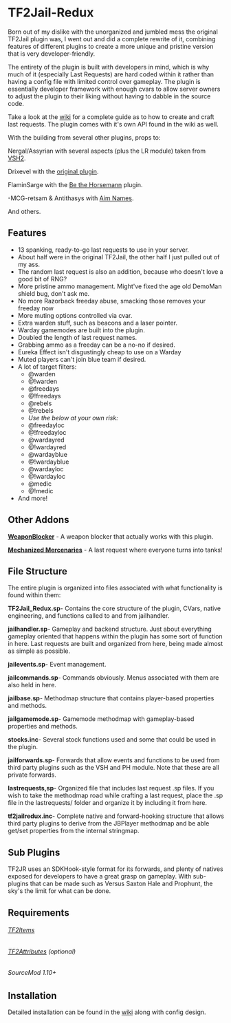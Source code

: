 # TF2Jail-Redux #
Born out of my dislike with the unorganized and jumbled mess the original TF2Jail plugin was, I went out and did a complete rewrite of it, combining features of different plugins to create a more unique and pristine version that is very developer-friendly.

The entirety of the plugin is built with developers in mind, which is why much of it (especially Last Requests) are hard coded within it rather than having a config file with limited control over gameplay. The plugin is essentially developer framework with enough cvars to allow server owners to adjust the plugin to their liking without having to dabble in the source code.

Take a look at the [wiki](https://github.com/Scags/TF2-Jailbreak-Redux/wiki) for a complete guide as to how to create and craft last requests. The plugin comes with it's own API found in the wiki as well.

With the building from several other plugins, props to:

  Nergal/Assyrian with several aspects (plus the LR module) taken from [VSH2](https://forums.alliedmods.net/showthread.php?t=286701).
  
  Drixevel with the [original plugin](https://forums.alliedmods.net/showthread.php?p=2015905).
  
  FlaminSarge with the [Be the Horsemann](https://forums.alliedmods.net/showthread.php?t=166819) plugin.
  
  -MCG-retsam & Antithasys with [Aim Names](https://forums.alliedmods.net/showthread.php?t=114586).
  
  And others.
 
## Features ##
- 13 spanking, ready-to-go last requests to use in your server.
- About half were in the original TF2Jail, the other half I just pulled out of my ass.
- The random last request is also an addition, because who doesn't love a good bit of RNG?
- More pristine ammo management. Might've fixed the age old DemoMan shield bug, don't ask me.
- No more Razorback freeday abuse, smacking those removes your freeday now
- More muting options controlled via cvar.
- Extra warden stuff, such as beacons and a laser pointer.
- Warday gamemodes are built into the plugin.
- Doubled the length of last request names.
- Grabbing ammo as a freeday can be a no-no if desired.
- Eureka Effect isn't disgustingly cheap to use on a Warday
- Muted players can't join blue team if desired.
- A lot of target filters:
    - @warden
    - @!warden
    - @freedays
    - @!freedays
    - @rebels
    - @!rebels
    - *Use the below at your own risk:*
    - @freedayloc
    - @!freedayloc
    - @wardayred
    - @!wardayred
    - @wardayblue
    - @!wardayblue
    - @wardayloc
    - @!wardayloc
    - @medic
    - @!medic
 - And more!

## Other Addons ##
  **[WeaponBlocker](https://github.com/Scags/TF2JailRedux-WeaponBlocker)** - A weapon blocker that actually works with this plugin.
  
  **[Mechanized Mercenaries](https://github.com/Scags/TF2-LRModule-MechMercs)** - A last request where everyone turns into tanks!

## File Structure ##
The entire plugin is organized into files associated with what functionality is found within them:

  **TF2Jail_Redux.sp**- Contains the core structure of the plugin, CVars, native engineering, and functions called to and from jailhandler.
  
  **jailhandler.sp**- Gameplay and backend structure. Just about everything gameplay oriented that happens within the plugin has some sort of function in here. Last requests are built and organized from here, being made almost as simple as possible.
  
  **jailevents.sp**- Event management.
  
  **jailcommands.sp**- Commands obviously. Menus associated with them are also held in here.
  
  **jailbase.sp**- Methodmap structure that contains player-based properties and methods.
  
  **jailgamemode.sp**- Gamemode methodmap with gameplay-based properties and methods.
  
  **stocks.inc**- Several stock functions used and some that could be used in the plugin.
  
  **jailforwards.sp**- Forwards that allow events and functions to be used from third party plugins such as the VSH and PH module. Note that these are all private forwards.
  
  **lastrequests,sp**- Organized file that includes last request .sp files. If you wish to take the methodmap road while crafting a last request, place the .sp file in the lastrequests/ folder and organize it by including it from here.
  
  **tf2jailredux.inc**- Complete native and forward-hooking structure that allows third party plugins to derive from the JBPlayer methodmap and be able get/set properties from the internal stringmap.
  
## Sub Plugins ##
TF2JR uses an SDKHook-style format for its forwards, and plenty of natives exposed for developers to have a great grasp on gameplay. With sub-plugins that can be made such as Versus Saxton Hale and Prophunt, the sky's the limit for what can be done. 

## Requirements ##

###### [TF2Items](https://forums.alliedmods.net/showthread.php?p=1050170) ######

###### [TF2Attributes](https://forums.alliedmods.net/showthread.php?t=210221) (optional) ######

###### SourceMod 1.10+ ######

## Installation ##
Detailed installation can be found in the [wiki](https://github.com/Scags/TF2-Jailbreak-Redux/wiki/Installation-Guide) along with config design.

